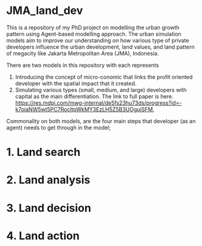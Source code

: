 # JMA_land_dev
This is a repository of my PhD project on modelling the urban growth pattern using Agent-based modelling approach. The urban simulation models aim to improve our understanding on how various type of private developers influence the urban development, land values, and land pattern of megacity like Jakarta Metropolitan Area (JMA), Indonesia.

There are two models in this repository with each represents
1. Introducing the concept of micro-conomic that links the profit oriented developer with the spatial impact that it created.
2. Simulating various types (small, medium, and large) developers with capital as the main differentiation. The link to full paper is here. https://res.mdpi.com/mwg-internal/de5fs23hu73ds/progress?id=-k7oiaNW5wt5PC7RocltpWkMY3EzLH5Z5B3UOgujSFM,

Commonality on both models, are the four main steps that developer (as an agent) needs to get through in the model;
# 1. Land search


# 2. Land analysis

# 3. Land decision

# 4. Land action
